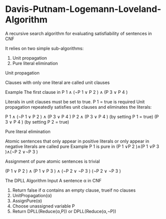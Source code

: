 # Davis-Putnam-Logemann-Loveland-Algorithm

A recursive search algorithm for evaluating satisfiability of sentences in CNF

It relies on two simple sub-algorithms:

1. Unit propagation
2. Pure literal elimination

Unit propagation

Clauses with only one literal are called unit clauses

Example The first clause in P 1 ∧ (¬P 1 ∨ P 2 ) ∧ (P 3 ∨ P 4 )

Literals in unit clauses must be set to true. P 1 = true is required
Unit propagation repeatedly satisfies unit clauses and eliminates the literals:

P 1 ∧ (¬P 1 ∨ P 2 ) ∧ (P 3 ∨ P 4 )
P 2 ∧ (P 3 ∨ P 4 ) (by setting P 1 = true)
(P 3 ∨ P 4 ) (by setting P 2 = true)

Pure literal elimination

Atomic sentences that only appear in positive literals or only appear in negative literals are called pure
Example P 1 is pure in (P 1 ∨P 2 )∧(P 1 ∨P 3 )∧(¬P 2 ∨¬P 3 )

Assignment of pure atomic sentences is trivial

(P 1 ∨ P 2 ) ∧ (P 1 ∨ P 3 ) ∧ (¬P 2 ∨ ¬P 3 )
(¬P 2 ∨ ¬P 3 )

The DPLL Algorithm
Input A sentence α in CNF
1. Return false if α contains an empty clause, trueif no clauses
2. UnitPropagation(α)
3. AssignPure(α)
4. Choose unassigned variable P
5. Return DPLL(Reduce(α,P)) or DPLL(Reduce(α,¬P))
